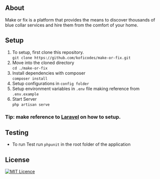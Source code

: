 ## About

Make or fix is a platform that provides the means to discover thousands of blue collar services and hire  them from the comfort of your home.  

## Setup

1. To setup, first clone this repository.  
   ```git clone https://github.com/koficodes/make-or-fix.git ```
2. Move into the cloned directory  
	``` cd ./make-or-fix ```
3. Install dependencies with composer  
	``` composer install ```
4. Setup configurations in ```config folder```  
5. Setup environment variables in ```.env``` file making reference from ```.env.example```
6. Start Server  
   ```php artisan serve```  
### Tip: make reference to [Laravel](https://laravel.com) on how to setup.  

## Testing   
* To run Test run ```phpunit``` in the root folder of the application  

## License  

[![MIT Licence](https://badges.frapsoft.com/os/mit/mit.svg?v=103)](https://opensource.org/licenses/mit-license.php)

